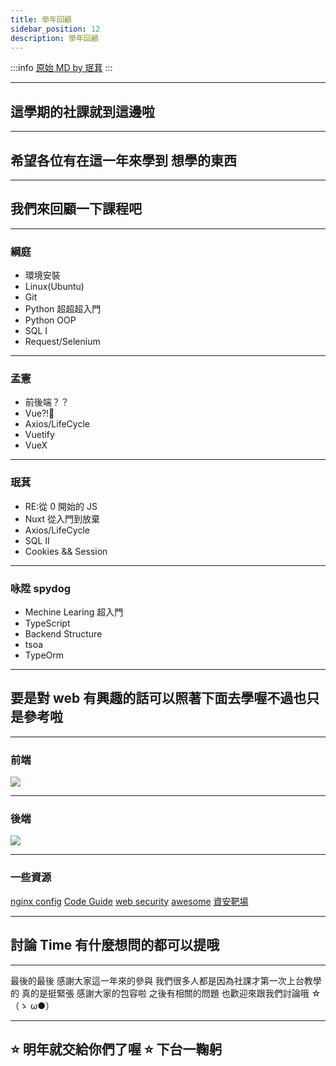 ```yaml
---
title: 學年回顧
sidebar_position: 12
description: 學年回顧
---
```


:::info
[原始 MD by 珉萁](https://hackmd.io/@minouo/B1p3JvQ_c)
:::

---

## 這學期的社課就到這邊啦

---

## 希望各位有在這一年來學到 想學的東西

---

## 我們來回顧一下課程吧

---

### 綱庭

- 環境安裝
- Linux(Ubuntu)
- Git
- Python 超超超入門
- Python OOP
- SQL I
- Request/Selenium

---

### 孟憲

- 前後端？？
- Vue?!🤨
- Axios/LifeCycle
- Vuetify
- VueX

---

### 珉萁

- RE:從 0 開始的 JS
- Nuxt 從入門到放棄
- Axios/LifeCycle
- SQL II
- Cookies && Session

---

### 咏陞 spydog

- Mechine Learing 超入門
- TypeScript
- Backend Structure
- tsoa
- TypeOrm

---

## 要是對 web 有興趣的話可以照著下面去學喔不過也只是參考啦

---

### 前端

![](https://i.imgur.com/Cndjfnl.jpg)

---

### 後端

![](https://i.imgur.com/TdyIdye.jpg)

---

### 一些資源

[nginx config](https://www.digitalocean.com/community/tools/nginx?global.app.lang=zhTW)
[Code Guide](https://codeguide.co/?fbclid=IwAR0xvJu3J1JRlVKJhimnGIY0B5KzXkKYyLHLGG8kbUQREcGL4Gi6lE2tsa8)
[web security](https://www.hacksplaining.com/features)
[awesome](https://github.com/sindresorhus/awesome)
[資安靶場](https://www.hackthebox.com/)

---

## 討論 Time 有什麼想問的都可以提哦

---

最後的最後
感謝大家這一年來的參與
我們很多人都是因為社課才第一次上台教學的
真的是挺緊張
感謝大家的包容啦
之後有相關的問題
也歡迎來跟我們討論哦 ☆（ゝ ω●）

---

## ⭐ 明年就交給你們了喔 ⭐ 下台一鞠躬
